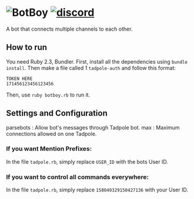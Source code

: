![BotBoy](https://raw.github.com/SnazzyPine25/Tadpole/master/tadpole-logo.png)
[![discord](https://img.shields.io/badge/discord-join-7289DA.svg)](https://discord.gg/0vjTDaDsgOQWUtlv)
============
A bot that connects multiple channels to each other.

## How to run
You need Ruby 2.3, Bundler.
First, install all the dependencies using `bundle install`. Then make a file called 1 `tadpole-auth` and follow this format:
```
TOKEN HERE
171456123456123456
```
Then, use `ruby botboy.rb` to run it.

## Settings and Configuration
parsebots : Allow bot's messages through Tadpole bot.
max : Maximum connections allowed on one Tadpole.

### If you want Mention Prefixes:
In the file `tadpole.rb`, simply replace `USER_ID` with the bots User ID.

### If you want to control all commands everywhere:
In the file `tadpole.rb`, simply replace `158049329150427136` with your User ID.
